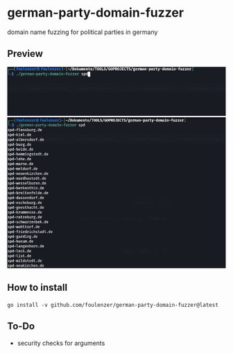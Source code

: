 # german-party-domain-fuzzer
domain name fuzzing for political parties in germany

## Preview
![starting line on cli](https://github.com/foulenzer/german-party-domain-fuzzer/blob/main/preview-screenshots/screen1.png?raw=true)
![results](https://github.com/foulenzer/german-party-domain-fuzzer/blob/main/preview-screenshots/screen2.png?raw=true)

## How to install
`go install -v github.com/foulenzer/german-party-domain-fuzzer@latest`

## To-Do
- security checks for arguments